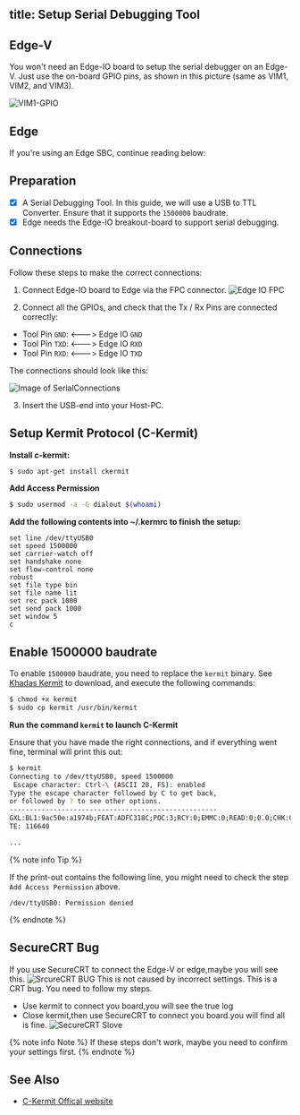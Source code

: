 title: Setup Serial Debugging Tool
---

## Edge-V
You won't need an Edge-IO board to setup the serial debugger on an Edge-V. Just use the on-board GPIO pins, as shown in this picture (same as VIM1, VIM2, and VIM3).

![VIM1-GPIO](/linux/images/vim1/serial_connections_3pin.jpg)

## Edge
If you're using an Edge SBC, continue reading below:

## Preparation
- [x] A Serial Debugging Tool. In this guide, we will use a USB to TTL Converter. Ensure that it supports the `1500000` baudrate.
- [x] Edge needs the Edge-IO breakout-board to support serial debugging.

## Connections
Follow these steps to make the correct connections:

1) Connect Edge-IO board to Edge via the FPC connector.
![Edge IO FPC](/linux/images/edge/edge_io.gif)

2) Connect all the GPIOs, and check that the Tx / Rx Pins are connected correctly:

  * Tool Pin `GND`: <---> Edge IO `GND`
  * Tool Pin `TXD`: <---> Edge IO `RXD`
  * Tool Pin `RXD`: <---> Edge IO `TXD`

The connections should look like this:

![Image of SerialConnections](/linux/images/edge/serial_connections_3pin.png)

3) Insert the USB-end into your Host-PC.

## Setup Kermit Protocol (C-Kermit)

**Install c-kermit:**

```sh
$ sudo apt-get install ckermit
```

**Add Access Permission**
```sh
$ sudo usermod -a -G dialout $(whoami)
```

**Add the following contents into ~/.kermrc to finish the setup:**

```
set line /dev/ttyUSB0
set speed 1500000
set carrier-watch off
set handshake none
set flow-control none
robust
set file type bin
set file name lit
set rec pack 1000
set send pack 1000
set window 5
c
```
## Enable 1500000 baudrate
To enable `1500000` baudrate, you need to replace the `kermit` binary. See [Khadas Kermit](https://dl.khadas.com/Tools/kermit) to download, and execute the following commands:

```sh
$ chmod +x kermit
$ sudo cp kermit /usr/bin/kermit
```

**Run the command `kermit` to launch C-Kermit**

Ensure that you have made the right connections, and if everything went fine, terminal will print this out:

```sh
$ kermit
Connecting to /dev/ttyUSB0, speed 1500000
 Escape character: Ctrl-\ (ASCII 28, FS): enabled
Type the escape character followed by C to get back,
or followed by ? to see other options.
----------------------------------------------------
GXL:BL1:9ac50e:a1974b;FEAT:ADFC318C;POC:3;RCY:0;EMMC:0;READ:0;0.0;CHK:0;
TE: 116640

...

```

{% note info Tip %}

If the print-out contains the following line, you might need to check the step `Add Access Permission` above.
```
/dev/ttyUSB0: Permission denied
```
{% endnote %}

## SecureCRT Bug

If you use SecureCRT to connect the Edge-V or edge,maybe you will see this.
![SrcureCRT BUG](/linux/images/edge/sourcecrt_bug.png)
This is not caused by incorrect settings. This is a CRT bug. You need to follow my steps.
* Use kermit to connect you board,you will see the true log
* Close kermit,then use SecureCRT to connect you board.you will find all is fine.
![SecureCRT Slove](/linux/images/edge/sourcecrt_bug_slove.png)


{% note info Note %}
If these steps don't work, maybe you need to confirm your settings first.
{% endnote %}

## See Also

* [C-Kermit Offical website](http://www.columbia.edu/kermit/index.html)
